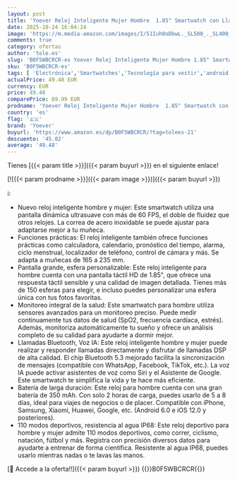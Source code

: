 ```yaml
---
layout: post
title: 'Yoever Reloj Inteligente Mujer Hombre  1.85" Smartwatch con Llamadas y Whatsapp Notificación  SpO2/Pulsómetro/Sueño/Podómetro  110 Modos Deporte  IP68 para Android iOS Plateado'
date: 2025-10-24 16:04:24
image: 'https://m.media-amazon.com/images/I/51Iuh0oDbwL._SL500_._SL400_.jpg'
comments: true
category: ofertas
author: 'tole.es'
slug: 'B0F5WBCRCR-es Yoever Reloj Inteligente Mujer Hombre 1.85" Smartwatch con...'
sku: 'B0F5WBCRCR-es'
tags: [ 'Electrónica','Smartwatches','Tecnología para vestir','android','yoever','🇪🇸', ]
actualPrice: 49.48 EUR
currency: EUR
price: 49.48
comparePrice: 89.99 EUR
prodname: 'Yoever Reloj Inteligente Mujer Hombre  1.85" Smartwatch con Llamadas y Whatsapp Notificación  SpO2/Pulsómetro/Sueño/Podómetro  110 Modos Deporte  IP68 para Android iOS Plateado'
country: 'es'
flag: '🇪🇸'
brand: 'Yoever'
buyurl: 'https://www.amazon.es/dp/B0F5WBCRCR/?tag=tolees-21'
descuento: '45.02'
average: '49.48'
---
```


Tienes [{{< param title >}}]({{< param buyurl >}}) en el siguiente enlace!

[![{{< param prodname >}}]({{< param image >}})]({{< param buyurl >}})

ℹ️:

- Nuevo reloj inteligente hombre y mujer: Este smartwatch utiliza una pantalla dinámica ultrasuave con más de 60 FPS, el doble de fluidez que otros relojes. La correa de acero inoxidable se puede ajustar para adaptarse mejor a tu muñeca.
- Funciones prácticas: El reloj inteligente también ofrece funciones prácticas como calculadora, calendario, pronóstico del tiempo, alarma, ciclo menstrual, localizador de teléfono, control de cámara y más. Se adapta a muñecas de 165 a 235 mm.
- Pantalla grande, esfera personalizable: Este reloj inteligente para hombre cuenta con una pantalla táctil HD de 1.85", que ofrece una respuesta táctil sensible y una calidad de imagen detallada. Tienes más de 150 esferas para elegir, e incluso puedes personalizar una esfera única con tus fotos favoritas.
- Monitoreo integral de la salud: Este smartwatch para hombre utiliza sensores avanzados para un monitoreo preciso. Puede medir continuamente tus datos de salud (SpO2, frecuencia cardíaca, estrés). Además, monitoriza automáticamente tu sueño y ofrece un análisis completo de su calidad para ayudarte a dormir mejor.
- Llamadas Bluetooth, Voz IA: Este reloj inteligente hombre y mujer puede realizar y responder llamadas directamente y disfrutar de llamadas DSP de alta calidad. El chip Bluetooth 5.3 mejorado facilita la sincronización de mensajes (compatible con WhatsApp, Facebook, TikTok, etc.). La voz IA puede activar asistentes de voz como Siri y el Asistente de Google. Este smartwatch te simplifica la vida y te hace más eficiente.
- Batería de larga duración: Este reloj para hombre cuenta con una gran batería de 350 mAh. Con solo 2 horas de carga, puedes usarlo de 5 a 8 días, ideal para viajes de negocios o de placer. Compatible con iPhone, Samsung, Xiaomi, Huawei, Google, etc. (Android 6.0 e iOS 12.0 y posteriores).
- 110 modos deportivos, resistencia al agua IP68: Este reloj deportivo para hombre y mujer admite 110 modos deportivos, como correr, ciclismo, natación, fútbol y más. Registra con precisión diversos datos para ayudarte a entrenar de forma científica. Resistente al agua IP68, puedes usarlo mientras nadas o te lavas las manos.

[🛒 Accede a la oferta!!]({{< param buyurl >}})
{{<world>}}B0F5WBCRCR{{</world>}}
